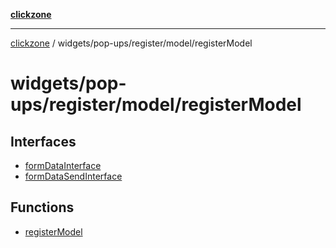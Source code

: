 [**clickzone**](../../../../../README.md)

***

[clickzone](../../../../../README.md) / widgets/pop-ups/register/model/registerModel

# widgets/pop-ups/register/model/registerModel

## Interfaces

- [formDataInterface](interfaces/formDataInterface.md)
- [formDataSendInterface](interfaces/formDataSendInterface.md)

## Functions

- [registerModel](functions/registerModel.md)
